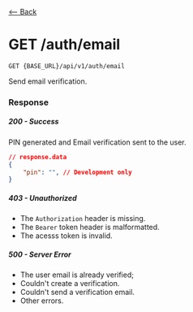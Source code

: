 [⟵ Back](../../README.md)

# GET /auth/email

`GET {BASE_URL}/api/v1/auth/email`

Send email verification.

### Response

##### 200 - Success

PIN generated and Email verification sent to the user.

```JSON
// response.data
{
    "pin": "", // Development only
}
```
##### 403 - Unauthorized

- The `Authorization` header is missing.
- The `Bearer` token header is malformatted.
- The acesss token  is invalid.

##### 500 - Server Error

- The user email is already verified;
- Couldn't create a verification.
- Couldn't send a verification email.
- Other errors.